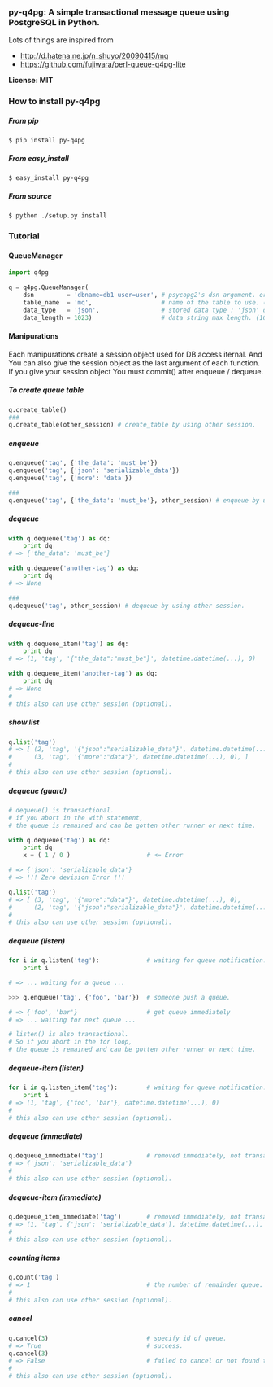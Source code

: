 ### py-q4pg: A simple transactional message queue using PostgreSQL in Python.

Lots of things are inspired from
 - http://d.hatena.ne.jp/n_shuyo/20090415/mq
 - https://github.com/fujiwara/perl-queue-q4pg-lite

__License: MIT__

### How to install py-q4pg

##### From pip

    $ pip install py-q4pg

##### From easy_install

    $ easy_install py-q4pg

##### From source

    $ python ./setup.py install

### Tutorial

#### QueueManager
```python
import q4pg

q = q4pg.QueueManager(
    dsn         = 'dbname=db1 user=user', # psycopg2's dsn argument. or db-url ("postgresql://username:password@hostname:port/dbname")
    table_name  = 'mq',                   # name of the table to use. ("mq")
    data_type   = 'json',                 # stored data type : 'json' or 'text'. ("json")
    data_length = 1023)                   # data string max length. (1023)
```

#### Manipurations

Each manipurations create a session object used for DB access iternal.
And You can also give the session object as the last argument of each function.
If you give your session object You must commit() after enqueue / dequeue.

##### To create queue table
```python
q.create_table()
###
q.create_table(other_session) # create_table by using other session.
```

##### enqueue
```python
q.enqueue('tag', {'the_data': 'must_be'})
q.enqueue('tag', {'json': 'serializable_data'})
q.enqueue('tag', {'more': 'data'})

###
q.enqueue('tag', {'the_data': 'must_be'}, other_session) # enqueue by using other session.
```

##### dequeue
```python
with q.dequeue('tag') as dq:
    print dq
# => {'the_data': 'must_be'}

with q.dequeue('another-tag') as dq:
    print dq
# => None

###
q.dequeue('tag', other_session) # dequeue by using other session.
```

##### dequeue-line
```python
with q.dequeue_item('tag') as dq:
    print dq
# => (1, 'tag', '{"the_data":"must_be"}', datetime.datetime(...), 0)

with q.dequeue_item('another-tag') as dq:
    print dq
# => None
#
# this also can use other session (optional).
```

##### show list
```python
q.list('tag')
# => [ (2, 'tag', '{"json":"serializable_data"}', datetime.datetime(...), 0),
#      (3, 'tag', '{"more":"data"}', datetime.datetime(...), 0), ]
#
# this also can use other session (optional).
```

##### dequeue (guard)
```python
# dequeue() is transactional.
# if you abort in the with statement,
# the queue is remained and can be gotten other runner or next time.

with q.dequeue('tag') as dq:
    print dq
    x = ( 1 / 0 )                     # <= Error

# => {'json': 'serializable_data'}
# => !!! Zero devision Error !!!

q.list('tag')
# => [ (3, 'tag', '{"more":"data"}', datetime.datetime(...), 0),
#      (2, 'tag', '{"json":"serializable_data"}', datetime.datetime(...), 1), ] <= remained and push tail.
#                                                                        ^^^    <= error counter is incremented.
# this also can use other session (optional).
```

##### dequeue (listen)
```python
for i in q.listen('tag'):             # waiting for queue notification.
    print i

# => ... waiting for a queue ...

>>> q.enqueue('tag', {'foo', 'bar'})  # someone push a queue.

# => {'foo', 'bar'}                   # get queue immediately
# => ... waiting for next queue ...

# listen() is also transactional.
# So if you abort in the for loop,
# the queue is remained and can be gotten other runner or next time.
```

##### dequeue-item (listen)
```python
for i in q.listen_item('tag'):        # waiting for queue notification.
    print i
# => (1, 'tag', {'foo', 'bar'}, datetime.datetime(...), 0)
#
# this also can use other session (optional).
```

##### dequeue (immediate)
```python
q.dequeue_immediate('tag')            # removed immediately, not transactional.
# => {'json': 'serializable_data'}
#
# this also can use other session (optional).
```

##### dequeue-item (immediate)
```python
q.dequeue_item_immediate('tag')       # removed immediately, not transactional.
# => (1, 'tag', {'json': 'serializable_data'}, datetime.datetime(...), 1)
#
# this also can use other session (optional).
```

##### counting items
```python
q.count('tag')
# => 1                                # the number of remainder queue.
#
# this also can use other session (optional).
```

##### cancel
```python
q.cancel(3)                           # specify id of queue.
# => True                             # success.
q.cancel(3)
# => False                            # failed to cancel or not found the queue.
#
# this also can use other session (optional).
```
